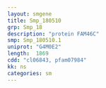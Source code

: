 ```yaml
---
layout: smgene
title: Smp_180510
grp: Smp_18
description: "protein FAM46C"
smp: Smp_180510.1
uniprot: "G4M0E2"
length:  1869
cdd: "cl06843, pfam07984"
kk: ns
categories: sm
---
```


